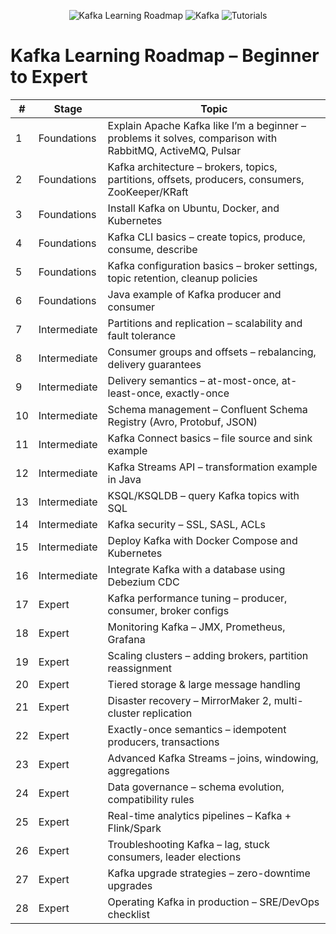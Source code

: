 <!-- ====== Badges (centered) ====== -->
<p align="center">
  <!-- Example badges using Shields.io -->
  <img src="https://img.shields.io/badge/Kafka_Learning_Roadmap-231F20?style=for-the-badge&logo=apache-kafka&logoColor=white" alt="Kafka Learning Roadmap" />
  <img src="https://img.shields.io/badge/Apache_Kafka-231F20?style=for-the-badge&logo=apache-kafka&logoColor=white" alt="Kafka" />
  <img src="https://img.shields.io/badge/Tutorials-FFA500?style=for-the-badge&logo=bookstack&logoColor=white" alt="Tutorials" />
</p>

# Kafka Learning Roadmap – Beginner to Expert

| #  | Stage        | Topic |
|----|--------------|-------|
| 1  | Foundations  | Explain Apache Kafka like I’m a beginner – problems it solves, comparison with RabbitMQ, ActiveMQ, Pulsar |
| 2  | Foundations  | Kafka architecture – brokers, topics, partitions, offsets, producers, consumers, ZooKeeper/KRaft |
| 3  | Foundations  | Install Kafka on Ubuntu, Docker, and Kubernetes |
| 4  | Foundations  | Kafka CLI basics – create topics, produce, consume, describe |
| 5  | Foundations  | Kafka configuration basics – broker settings, topic retention, cleanup policies |
| 6  | Foundations  | Java example of Kafka producer and consumer |
| 7  | Intermediate | Partitions and replication – scalability and fault tolerance |
| 8  | Intermediate | Consumer groups and offsets – rebalancing, delivery guarantees |
| 9  | Intermediate | Delivery semantics – at-most-once, at-least-once, exactly-once |
| 10 | Intermediate | Schema management – Confluent Schema Registry (Avro, Protobuf, JSON) |
| 11 | Intermediate | Kafka Connect basics – file source and sink example |
| 12 | Intermediate | Kafka Streams API – transformation example in Java |
| 13 | Intermediate | KSQL/KSQLDB – query Kafka topics with SQL |
| 14 | Intermediate | Kafka security – SSL, SASL, ACLs |
| 15 | Intermediate | Deploy Kafka with Docker Compose and Kubernetes |
| 16 | Intermediate | Integrate Kafka with a database using Debezium CDC |
| 17 | Expert       | Kafka performance tuning – producer, consumer, broker configs |
| 18 | Expert       | Monitoring Kafka – JMX, Prometheus, Grafana |
| 19 | Expert       | Scaling clusters – adding brokers, partition reassignment |
| 20 | Expert       | Tiered storage & large message handling |
| 21 | Expert       | Disaster recovery – MirrorMaker 2, multi-cluster replication |
| 22 | Expert       | Exactly-once semantics – idempotent producers, transactions |
| 23 | Expert       | Advanced Kafka Streams – joins, windowing, aggregations |
| 24 | Expert       | Data governance – schema evolution, compatibility rules |
| 25 | Expert       | Real-time analytics pipelines – Kafka + Flink/Spark |
| 26 | Expert       | Troubleshooting Kafka – lag, stuck consumers, leader elections |
| 27 | Expert       | Kafka upgrade strategies – zero-downtime upgrades |
| 28 | Expert       | Operating Kafka in production – SRE/DevOps checklist |

